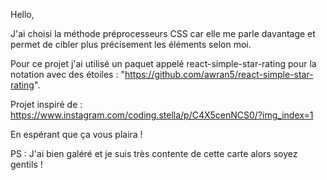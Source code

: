 Hello,

J'ai choisi la méthode préprocesseurs CSS car elle me parle davantage et permet de cibler plus précisement les éléments selon moi.

Pour ce projet j'ai utilisé un paquet appelé react-simple-star-rating pour la notation avec des étoiles : "https://github.com/awran5/react-simple-star-rating".

Projet inspiré de : https://www.instagram.com/coding.stella/p/C4X5cenNCS0/?img_index=1

En espérant que ça vous plaira !

PS : J'ai bien galéré et je suis très contente de cette carte alors soyez gentils !
